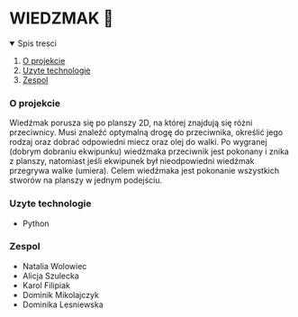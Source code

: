 # WIEDZMAK 🧙

<details open="open">
    <summary>Spis tresci</summary>
    <ol>
        <li>
            <a href="#o-projekcie">O projekcie</a>
        </li>
        <li>
            <a href="#uzyte-technologie">Uzyte technologie</a>
        </li>
        <li>
            <a href="#zespol">Zespol</a>
        </li>
    </ol>
</details>

<!-- O PROJEKCIE -->

### O projekcie

Wiedźmak porusza się po planszy 2D, na której znajdują się różni przeciwnicy. Musi znaleźć optymalną drogę do przeciwnika, określić jego rodzaj oraz dobrać odpowiedni miecz oraz olej do walki. Po wygranej (dobrym dobraniu ekwipunku) wiedźmaka przeciwnik jest pokonany i znika z planszy, natomiast jeśli ekwipunek był nieodpowiedni wiedźmak przegrywa walke (umiera). Celem wiedźmaka jest pokonanie wszystkich stworów na planszy w jednym podejściu.

<!-- UZYTE TECHNOLOGIE -->

### Uzyte technologie

- Python

<!-- ZESPOL -->

### Zespol

- Natalia Wolowiec
- Alicja Szulecka
- Karol Filipiak
- Dominik Mikolajczyk
- Dominika Lesniewska
